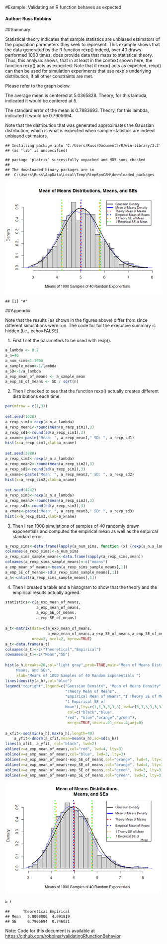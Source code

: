 #Example: Validating an R function behaves as expected
#### Author: Russ Robbins

##Summary:

Statistical theory indicates that sample statistics are unbiased estimators of the population parameters they seek to represent. This example shows that the data generated by the R function rexp() indeed, over 40 draws performed 1000 times, does provide data that maps to statistical theory. Thus, this analysis shows, that in at least in the context shown here, the function rexp() acts as expected. Note that if rexp() acts as expected, rexp() can then be used for simulation experiments that use rexp's underlying distribution, if all other constraints are met.

Please refer to the graph below.

The average mean is centered at 5.0365828.
Theory, for this lambda, indicated it would be centered at 5. 

The standard error of the mean is 0.7883693.
Theory, for this lambda, indicated it would be 0.7905694. 

Note that the distribution that was generated approximates the Gaussian distribution, which is what is expected when sample statistics are indeed unbiased estimators.


```
## Installing package into 'C:/Users/Russ/Documents/R/win-library/3.2'
## (as 'lib' is unspecified)
```

```
## package 'plotrix' successfully unpacked and MD5 sums checked
## 
## The downloaded binary packages are in
## 	C:\Users\Russ\AppData\Local\Temp\Rtmp6pnC8M\downloaded_packages
```



![](README_files/figure-html/unnamed-chunk-1-1.png) 

```
## [1] "#"
```

##Appendix 

Note that the results (as shown in the figures above) differ from since different simulations were run. The code for for the executive summary is hidden (i.e., echo=FALSE).

1. First I set the parameters to be used with rexp().

```r
a_lambda <- 0.2
a_n=40
a_num_sims=1:1000
a_sample_mean<-1/lambda
a_SD<-1/a_lambda
a_exp_mean_of_means <- a_sample_mean
a_exp_SE_of_means <- SD / sqrt(n)
```

2. Then I checked to see that the function rexp() actually creates different distributions each time.

```r
par(mfrow = c(1,3))

set.seed(1020)
a_rexp_sim1<-rexp(a_n,a_lambda)
a_rexp_mean1<-round(mean(a_rexp_sim1),3)
a_rexp_sd1<-round(sd(a_rexp_sim1),3)
a_xname<-paste("Mean: ", a_rexp_mean1," SD: ", a_rexp_sd1)
hist(x=a_rexp_sim1,xlab=a_xname)

set.seed(3888)
a_rexp_sim2<-rexp(a_n,a_lambda)
a_rexp_mean2<-round(mean(a_rexp_sim2),3)
a_rexp_sd2<-round(sd(a_rexp_sim2),3)
a_xname<-paste("Mean: ", a_rexp_mean2," SD: ", a_rexp_sd2)
hist(x=a_rexp_sim2,xlab=a_xname)

set.seed(4242)
a_rexp_sim3<-rexp(a_n,a_lambda)
a_rexp_mean3<-round(mean(a_rexp_sim3),3)
a_rexp_sd3<-round(sd(a_rexp_sim3),3)
a_xname<-paste("Mean: ", a_rexp_mean3," SD: ", a_rexp_sd3)
hist(x=a_rexp_sim3,xlab=a_xname)
```

3. Then I ran 1000 simulations of samples of 40 randomly drawn exponentials and computed the empirical mean as well as the empircal standard error.

```r
a_rexp_sims<-data.frame(lapply(a_num_sims, function (x) {rexp(a_n,a_lambda)}))
colnames(a_rexp_sims)<-a_num_sims
a_rexp_sims_sample_means<-data.frame(sapply(a_rexp_sims,mean))
colnames(a_rexp_sims_sample_means)<-c("means")
a_emp_mean_of_means<-mean(a_rexp_sims_sample_means[,1])
a_emp_SE_of_means<-sd(a_rexp_sims_sample_means[,1])
a_h<-unlist(a_rexp_sims_sample_means[,1])
```

4. Then I created a table and a histogram to show that the theory and the empirical results actually agreed.

```r
statistics<-c(a_exp_mean_of_means,
              a_emp_mean_of_means,
              a_exp_SE_of_means,
              a_emp_SE_of_means)
  
a_t<-matrix(data=c(a_exp_mean_of_means,
                   a_emp_mean_of_means,a_exp_SE_of_means,a_emp_SE_of_means),
            nrow=2, ncol=2, byrow=TRUE)
a_t<-data.frame(a_t)
colnames(a_t)<-c("Theoretical","Empirical")
rownames(a_t)<-c("Mean","SE")

hist(a_h,breaks=20,col="light gray",prob=TRUE,main="Mean of Means Distributions, 
     Means, and SEs",
     xlab="Means of 1000 Samples of 40 Random Exponentials ") 
lines(density(a_h),col="blue")
legend("topright",legend=c("Gaussian Density", "Mean of Means Density", 
                           "Theory Mean of Means", 
                           "Empirical Mean of Means","1 Theory SE of Mean",
                           "1 Empirical SE of 
                           Mean"),lty=c(1,1,3,3,3,3),lwd=c(3,3,3,3,3,3),
                            col=c("black","blue",
                           "red", "blue","orange","green"),
                            merge=TRUE,inset=.01,cex=.8,adj=0) 

a_xfit<-seq(min(a_h),max(a_h),length=40) 
    a_yfit<-dnorm(a_xfit,mean=mean(a_h),sd=sd(a_h))
lines(a_xfit, a_yfit, col="black", lwd=2)
abline(v=a_exp_mean_of_means,col="red", lwd=4, lty=3)
abline(v=a_emp_mean_of_means,col="blue", lwd=3, lty=3)
abline(v=a_exp_mean_of_means-exp_SE_of_means,col="orange", lwd=4, lty=3)
abline(v=a_exp_mean_of_means+exp_SE_of_means,col="orange", lwd=4, lty=3)
abline(v=a_emp_mean_of_means-emp_SE_of_means,col="green", lwd=3, lty=3)
abline(v=a_emp_mean_of_means+emp_SE_of_means,col="green", lwd=3, lty=3)
```

![](README_files/figure-html/unnamed-chunk-5-1.png) 

```r
a_t
```

```
##      Theoretical Empirical
## Mean   5.0000000  4.991819
## SE     0.7905694  0.746021
```

Note: Code for this document is available at https://github.com/robbinsr/validatingRfunctionBehavior.
